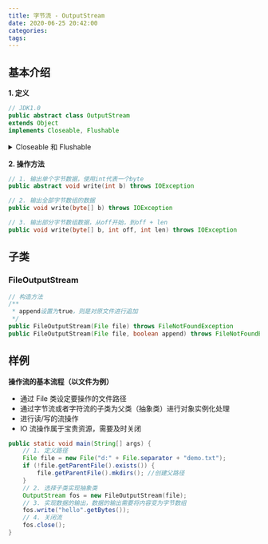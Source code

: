```yaml
---
title: 字节流 - OutputStream
date: 2020-06-25 20:42:00
categories: 
tags:
---
```

## 基本介绍
**1. 定义**  
```java
// JDK1.0
public abstract class OutputStream
extends Object
implements Closeable, Flushable
```


<details>
<summary>Closeable 和 Flushable</summary>

```java
/**
 * 实现了AutoCloseable接口的类的对象，可以由带资源的try语句实现资源自动释放
 * JDK 1.7 开始，Closeable扩展了AutoCloseable
 * 因此所有实现 Closeable 的接口也都可以使用try语句
 * Closeable JDK1.5
 */
public interface Closeable extends AutoCloseable {
    public void close() throws IOException;
}

/** 手动刷新缓冲区
 * 字节流没有缓冲区，是直接输出的，而字符流是输出到缓冲区的 
 * 字符流只有在调用close()方法关闭缓冲区时，信息才输出
 * 如果想要字符流在未关闭时输出信息，则需要手动调用flush()方法
 * Flushable JDK1.5
 */
public interface Flushable {
    public void flush() throws IOException; 
}
```
</details>


**2. 操作方法**  
```java
// 1. 输出单个字节数据，使用int代表一个byte
public abstract void write​(int b) throws IOException

// 2. 输出全部字节数组的数据
public void write​(byte[] b) throws IOException

// 3. 输出部分字节数组数据，从off开始，到off + len
public void write​(byte[] b, int off, int len) throws IOException
```

## 子类
### FileOutputStream
```java
// 构造方法
/**
 * append设置为true，则是对原文件进行追加
 */
public FileOutputStream​(File file) throws FileNotFoundException
public FileOutputStream​(File file, boolean append) throws FileNotFoundException
```

## 样例
**操作流的基本流程（以文件为例）**    
- 通过 File 类设定要操作的文件路径
- 通过字节流或者字符流的子类为父类（抽象类）进行对象实例化处理
- 进行读/写的流操作
- IO 流操作属于宝贵资源，需要及时关闭

```java
public static void main(String[] args) {
    // 1. 定义路径
    File file = new File("d:" + File.separator + "demo.txt"); 
    if (!file.getParentFile().exists()) {
        file.getParentFile().mkdirs(); //创建父路径
    }
    // 2. 选择子类实现抽象类 
    OutputStream fos = new FileOutputStream​(file);
    // 3. 实现数据的输出，数据的输出需要将内容变为字节数组
    fos.write("hello".getBytes());
    // 4. 关闭流
    fos.close();
}
```